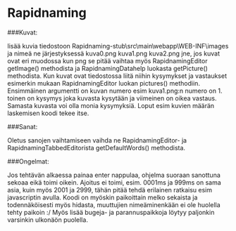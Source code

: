 # Rapidnaming

###Kuvat:

lisää kuvia tiedostoon Rapidnaming-stub\src\main\webapp\WEB-INF\images ja nimeä ne järjestyksessä kuva0.png kuva1.png kuva2.png jne, jos kuvat ovat eri muodossa kun png se pitää vaihtaa myös RapidnamingEditor getImage() methodista ja RapidnamingDatahelp luokasta getPicture() methodista.
Kun kuvat ovat tiedostossa liitä niihin kysymykset ja vastaukset esimerkin mukaan RapidnamingEditor luokan pictures() methodiin. Ensimmäinen argumentti on kuvan numero esim kuva1.png:n numero on 1. toinen on kysymys joka kuvasta kysytään ja viimeinen on oikea vastaus. Samasta kuvasta voi olla monia kysymyksiä. Loput esim kuvien määrän laskemisen koodi tekee itse.


###Sanat:

Oletus sanojen vaihtamiseen vaihda ne RapidnamingEditor- ja RapidnamingTabbedEditorista getDefaultWords() methodista.

    
###Ongelmat:

Jos tehtävän alkaessa painaa enter nappulaa, ohjelma suoraan sanottuna sekoaa eikä toimi oikein.
Ajoitus ei toimi, esim. 0001ms ja 999ms on sama asia, kuin myös 2001 ja 2999, tähän pitää tehdä erilainen ratkaisu esim javascriptin avulla.
Koodi on myöskin paikoittain melko sekaista ja todennäköisesti myös hidasta, muuttujien nimeäminenkään ei ole huolella tehty paikoin :/
Myös lisää bugeja- ja parannuspaikkoja löytyy paljonkin varsinkin ulkonäön puolella.

